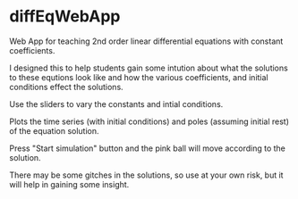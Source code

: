 # diffEqWebApp

Web App for teaching 2nd order linear differential equations with constant coefficients.

I designed this to help students gain some intution about what the solutions to these equtions look like and how the various coefficients, and initial conditions effect the solutions.

Use the sliders to vary the constants and intial conditions.

Plots the time series (with initial conditions) and poles (assuming initial rest) of the equation solution.

Press "Start simulation" button and the pink ball will move according to the solution.

There may be some gitches in the solutions, so use at your own risk, but it will help in gaining some insight.

